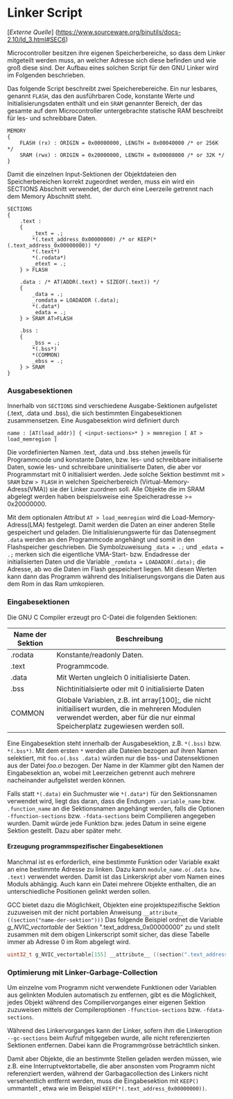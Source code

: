 # Linker Script

[_Externe Quelle_] (https://www.sourceware.org/binutils/docs-2.10/ld_3.html#SEC6)

Microcontroller besitzen ihre eigenen Speicherbereiche, so dass dem Linker mitgeteilt werden muss,
an welcher Adresse sich diese befinden und wie groß diese sind. Der Aufbau eines solchen Script für
den GNU Linker wird im Folgenden beschrieben.

Das folgende Script beschreibt zwei Speicherebereiche. Ein nur lesbares, genannt `FLASH`, das
den ausführbaren Code, konstante Werte und Initialisierungsdaten enthält und ein `SRAM` genannter
Bereich, der das gesamte auf dem Microcontroller untergebrachte statische RAM beschreibt für
les- und schreibbare Daten.


```Linker
MEMORY
{
    FLASH (rx) : ORIGIN = 0x00000000, LENGTH = 0x00040000 /* or 256K */
    SRAM (rwx) : ORIGIN = 0x20000000, LENGTH = 0x00008000 /* or 32K */
}
```

Damit die einzelnen Input-Sektionen der Objektdateien den Speicherbereichen korrekt zugeordnet werden, muss
ein wird ein SECTIONS Abschnitt verwendet, der durch eine Leerzeile getrennt nach dem Memory Abschnitt steht.

```Linker
SECTIONS
{
    .text :
    {
        _text = .;
        *(.text_address_0x00000000) /* or KEEP(*(.text_address_0x00000000)) */
        *(.text*)
        *(.rodata*)
        _etext = .;
    } > FLASH

    .data : /* AT(ADDR(.text) + SIZEOF(.text)) */
    {
        _data = .;
        _romdata = LOADADDR (.data);
        *(.data*)
        _edata = .;
    } > SRAM AT>FLASH

    .bss :
    {
        _bss = .;
        *(.bss*)
        *(COMMON)
        _ebss = .;
    } > SRAM
}
```
### Ausgabesektionen

Innerhalb von `SECTIONS` sind verschiedene Ausgabe-Sektionen aufgelistet (.text, .data und .bss), die sich bestimmten
Eingabesektionen zusammensetzen. Eine Ausgabesektion wird definiert durch

```Linker
name : [AT(load_addr)] { <input-sections>* } > memregion [ AT > load_memregion ]
```

Die vordefinierten Namen .text, .data und .bss stehen jeweils für Programmcode und konstante Daten,
bzw. les- und schreibbare initialiserte Daten, sowie les- und schreibbare uninitialiserte Daten, die
aber vor Programmstart mit 0 initialisiert werden. Jede solche Sektion bestimmt mit `> SRAM` bzw `> FLASH`
in welchen Speicherbereich (Virtual-Memory-Adress(VMA)) sie der Linker zuordnen soll.
Alle Objekte die im SRAM abgelegt werden haben beispielsweise eine Speicheradresse >= 0x20000000.

Mit dem optionalen Attribut `AT > load_memregion` wird die Load-Memory-Adress(LMA) festgelegt.
Damit werden die Daten an einer anderen Stelle gespeichert und geladen. Die Initialisierungswerte für
das Datensegment `.data` werden an den Programmcode angehängt und somit in den Flashspeicher geschrieben.
Die Symbolzuweisung `_data = .;` und `_edata = .;` merken sich die eigentliche VMA-Start- bzw. Endadresse
der initialisierten Daten und die Variable `_romdata = LOADADDR(.data);` die Adresse, ab wo die Daten im
Flash gespeichert liegen. Mit diesen Werten kann dann das Programm während des Initialiserungsvorgans die
Daten aus dem Rom in das Ram umkopieren.

### Eingabesektionen

Die GNU C Compiler erzeugt pro C-Datei die folgenden Sektionen:

| Name der Sektion | Beschreibung |
| ---------------- | ------------ |
| .rodata      | Konstante/readonly Daten. |
| .text        | Programmcode. |
| .data        | Mit Werten ungleich 0 initialisierte Daten. |
| .bss         | Nichtinitialsierte oder mit 0 initialisierte Daten |
| COMMON       | Globale Variablen, z.B. int array[100];, die nicht initiailisert wurden, die in mehreren Modulen verwendet werden, aber für die nur einmal Speicherplatz zugewiesen werden soll. |

Eine Eingabesektion steht innerhalb der Ausgabesektion, z.B. `*(.bss)` bzw. `*(.bss*)`.
Mit dem ersten `*` werden alle Dateien bezogen auf ihren Namen selektiert, mit `foo.o(.bss .data)` würden
nur die bss- und Datensektionen aus der Datei _foo.o_ bezogen. Der Name in der Klammer gibt den Namen der
Eingabesektion an, wobei mit Leerzeichen getrennt auch mehrere nacheinander aufgelistet werden können.

Falls statt `*(.data)` ein Suchmuster wie `*(.data*)` für den Sektionsnamen verwendet wird, liegt das daran,
dass die Endungen `.variable_name` bzw. `.function_name` an die Sektionsnamen angehängt werden,
falls die Optionen `-ffunction-sections` bzw. `-fdata-sections` beim Compilieren angegeben wurden.
Damit würde jede Funktion bzw. jedes Datum in seine eigene Sektion gestellt. Dazu aber später mehr.

#### Erzeugung programmspezifischer Eingabesektionen

Manchmal ist es erforderlich, eine bestimmte Funktion oder Variable exakt an eine bestimmte Adresse zu linken.
Dazu kann `module_name.o(.data bzw. .text)` verwendet werden. Damit ist das Linkerskript aber vom Namen eines
Moduls abhängig. Auch kann ein Datei mehrere Objekte enthalten, die an unterschiedliche Positionen gelinkt werden sollen.

GCC bietet dazu die Möglichkeit, Objekten eine projektspezifische Sektion zuzuweisen mit der nicht portablen
Anweisung `__attribute__ ((section("name-der-sektion")))` Das folgende Beispiel ordnet die Variable
_g_NVIC_vectortable_ der Sektion ".text_address_0x00000000" zu und stellt zusammen mit dem obigen Linkerscript
somit sicher, das diese Tabelle immer ab Adresse 0 im Rom abgelegt wird.

```C
uint32_t g_NVIC_vectortable[155] __attribute__ ((section(".text_address_0x00000000"))) = { ... };
```

### Optimierung mit Linker-Garbage-Collection

Um einzelne vom Programm nicht verwendete Funktionen oder Variablen aus gelinkten Modulen automatisch zu entfernen,
gibt es die Möglichkeit, jedes Objekt während des Compiliervorganges einer eigenen Sektion zuzuweisen
mittels der Compileroptionen `-ffunction-sections` bzw. `-fdata-sections`.

Während des Linkervorganges kann der Linker, sofern ihm die Linkeroption `--gc-sections` beim Aufruf mitgegeben wurde,
alle nicht referenzierten Sektionen entfernen. Dabei kann die Programmgrösse beträchtlich sinken.

Damit aber Objekte, die an bestimmte Stellen geladen werden müssen, wie z.B. eine Interruptvektortabelle, die aber
ansonsten vom Programm nicht referenziert werden, während der Garbagacollection des Linkers nicht versehentlich entfernt
werden, muss die Eingabesektion mit `KEEP()` ummantelt , etwa wie im Beispiel `KEEP(*(.text_address_0x00000000))`.
